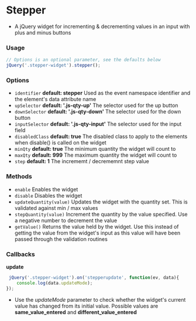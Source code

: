 # Stepper #
- A jQuery widget for incrementing & decrementing values in an input with plus and minus buttons 

### Usage ###
```js
// Options is an optional parameter, see the defaults below
jQuery('.stepper-widget').stepper();
```


### Options

* `identifier` **default: stepper** Used as the event namespace identifier and the element's data attribute name
* `upSelector` **default: '.js-qty-up'** The selector used for the up button
* `downSelector` **default: '.js-qty-down'** The selector used for the down button
* `inputSelector` **default: '.js-qty-input'** The selector used for the input field
* `disabledClass` **default: true** The disabled class to apply to the elements when disable() is called on the widget
* `minQty` **default: true** The minimum quantity the widget will count to
* `maxQty` **default: 999** The maximum quantity the widget will count to
* `step` **default: 1** The incrememt / decrememnt step value



### Methods ###

* `enable` Enables the widget
* `disable` Disables the widget
* `updateQuantity(value)`  Updates the widget with the quantity set. This is validated against min / max values
* `stepQuantity(value)` Increment the quantity by the value specified. Use a negative number to decrement the value
* `getValue()` Returns the value held by the widget. Use this instead of getting the value from the widget's input as this value will have been passed through the validation routines 

### Callbacks ###

**update**
```js
 jQuery('.stepper-widget').on('stepperupdate', function(ev, data){
    console.log(data.updateMode);
});
```
* Use the *updateMode* parameter to check whether the widget's current value has changed from its initial value. Possible values are **same_value_entered** and **different_value_entered** 
